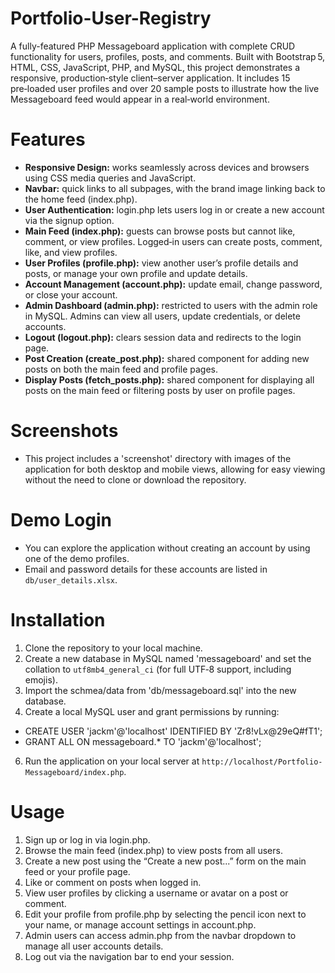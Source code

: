 # Portfolio-User-Registry

A fully-featured PHP Messageboard application with complete CRUD functionality for users, profiles, posts, and comments. Built with Bootstrap 5, HTML, CSS, JavaScript, PHP, and MySQL, this project demonstrates a responsive, production‑style client–server application. It includes 15 pre‑loaded user profiles and over 20 sample posts to illustrate how the live Messageboard feed would appear in a real‑world environment.

# Features
- **Responsive Design:** works seamlessly across devices and browsers using CSS media queries and JavaScript.
- **Navbar:** quick links to all subpages, with the brand image linking back to the home feed (index.php).
- **User Authentication:** login.php lets users log in or create a new account via the signup option.
- **Main Feed (index.php):** guests can browse posts but cannot like, comment, or view profiles. Logged‑in users can create posts, comment, like, and view profiles.
- **User Profiles (profile.php):** view another user’s profile details and posts, or manage your own profile and update details.
- **Account Management (account.php):** update email, change password, or close your account.
- **Admin Dashboard (admin.php):** restricted to users with the admin role in MySQL. Admins can view all users, update credentials, or delete accounts.
- **Logout (logout.php):** clears session data and redirects to the login page.
- **Post Creation (create_post.php):** shared component for adding new posts on both the main feed and profile pages.
- **Display Posts (fetch_posts.php):** shared component for displaying all posts on the main feed or filtering posts by user on profile pages.

# Screenshots
- This project includes a 'screenshot' directory with images of the application for both desktop and mobile views, allowing for easy viewing without the need to clone or download the repository.

# Demo Login
- You can explore the application without creating an account by using one of the demo profiles.  
- Email and password details for these accounts are listed in `db/user_details.xlsx`.

# Installation
1. Clone the repository to your local machine.
2. Create a new database in MySQL named 'messageboard' and set the collation to `utf8mb4_general_ci` (for full UTF‑8 support, including emojis).
3. Import the schmea/data from 'db/messageboard.sql' into the new database.
4. Create a local MySQL user and grant permissions by running:
- CREATE USER 'jackm'@'localhost' IDENTIFIED BY 'Zr8!vLx@29eQ#fT1';
- GRANT ALL ON messageboard.* TO 'jackm'@'localhost';
6. Run the application on your local server at `http://localhost/Portfolio-Messageboard/index.php`.

# Usage
1. Sign up or log in via login.php.
2. Browse the main feed (index.php) to view posts from all users.
3. Create a new post using the “Create a new post...” form on the main feed or your profile page.
4. Like or comment on posts when logged in.
5. View user profiles by clicking a username or avatar on a post or comment.
6. Edit your profile from profile.php by selecting the pencil icon next to your name, or manage account settings in account.php.
7. Admin users can access admin.php from the navbar dropdown to manage all user accounts details.
8. Log out via the navigation bar to end your session.
